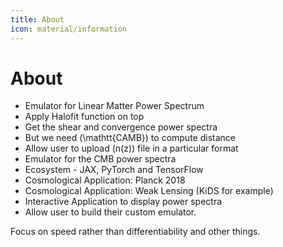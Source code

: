 ```yaml
---
title: About
icon: material/information
---
```


# About

- Emulator for Linear Matter Power Spectrum
- Apply Halofit function on top
- Get the shear and convergence power spectra
- But we need \(\mathtt{CAMB}\) to compute distance
- Allow user to upload \(n(z)\) file in a particular format
- Emulator for the CMB power spectra
- Ecosystem - JAX, PyTorch and TensorFlow
- Cosmological Application: Planck 2018
- Cosmological Application: Weak Lensing (KiDS for example)
- Interactive Application to display power spectra
- Allow user to build their custom emulator.

Focus on speed rather than differentiability and other things.

<!-- <p style='text-align: justify;'>
We strive to make those plugins as modular and generic as possible, so that they can be used in a wide variety of projects and use cases. By providing useful default settings, we also try to make them as easy to use as possible, so that you can get started quickly, tweaking their settings later on. When developing built-in plugins, we always adhere to the following design principles.
</p>

::: src.operations

Does Latex work?

$$
a = b + c
$$

Does python code work?

```py
import numpy as np

x = np.linspace(0, 1, 100)
``` -->
